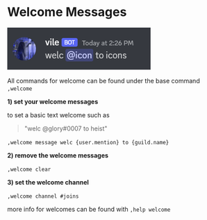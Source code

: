 # Welcome Messages
![Image title](./vile-welcome.png)

All commands for welcome can be found under the base command
`,welcome`

**1) set your welcome messages**

to set a basic text welcome such as 

> "welc @glory#0007 to heist"

`,welcome message welc {user.mention} to {guild.name}`

**2) remove the welcome messages**

`,welcome clear`


**3) set the welcome channel**

`,welcome channel #joins`


more info for welcomes can be found with `,help welcome`
